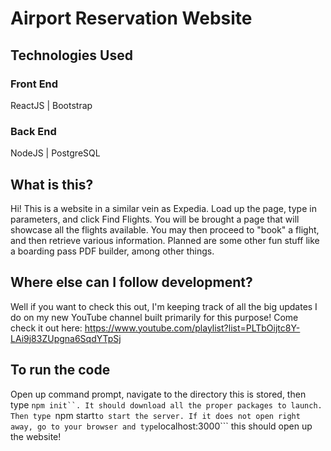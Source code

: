 # Airport Reservation Website

## Technologies Used

### Front End
ReactJS | Bootstrap

### Back End
NodeJS | PostgreSQL

## What is this?
Hi! This is a website in a similar vein as Expedia. Load up the page, type in parameters, and click Find Flights. You will be brought a page that will showcase all the flights available. You may then proceed to "book" a flight, and then retrieve various information. Planned are some other fun stuff like a boarding pass PDF builder, among other things.

## Where else can I follow development?
Well if you want to check this out, I'm keeping track of all the big updates I do on my new YouTube channel built primarily for this purpose! Come check it out here: https://www.youtube.com/playlist?list=PLTbOijtc8Y-LAi9j83ZUpgna6SqdYTpSj 

## To run the code
Open up command prompt, navigate to the directory this is stored, then type ```npm init``. It should download all the proper packages to launch. Then type ```npm start``` to start the server. If it does not open right away, go to your browser and type ```localhost:3000``` this should open up the website!
